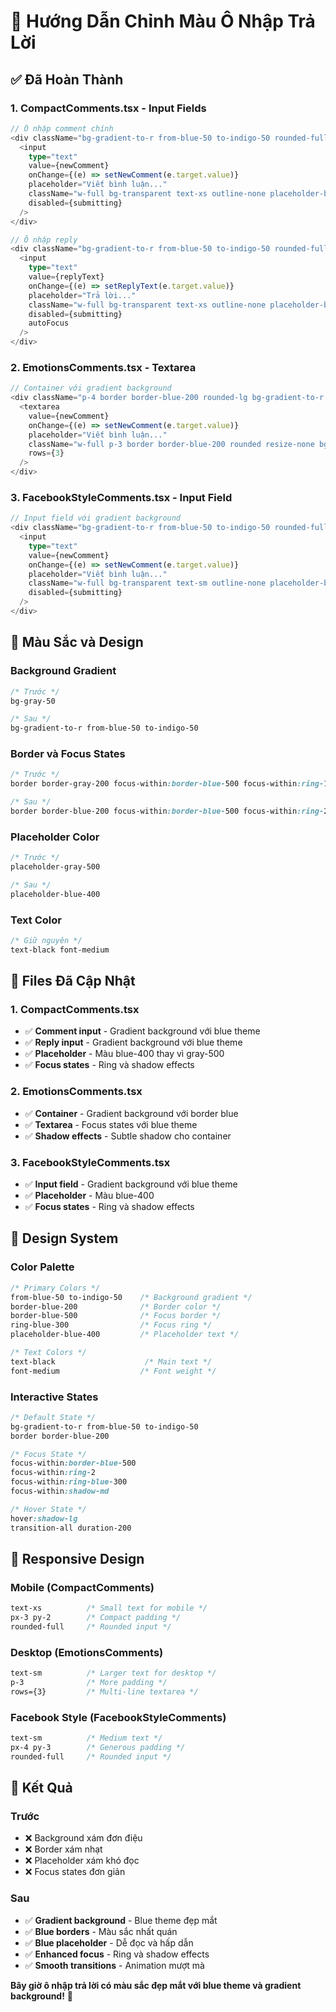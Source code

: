 # 🎨 Hướng Dẫn Chỉnh Màu Ô Nhập Trả Lời

## ✅ **Đã Hoàn Thành**

### **1. CompactComments.tsx - Input Fields**
```typescript
// Ô nhập comment chính
<div className="bg-gradient-to-r from-blue-50 to-indigo-50 rounded-full px-3 py-2 border border-blue-200 focus-within:border-blue-500 focus-within:ring-2 focus-within:ring-blue-300 focus-within:shadow-md transition-all duration-200">
  <input
    type="text"
    value={newComment}
    onChange={(e) => setNewComment(e.target.value)}
    placeholder="Viết bình luận..."
    className="w-full bg-transparent text-xs outline-none placeholder-blue-400 text-black font-medium"
    disabled={submitting}
  />
</div>

// Ô nhập reply
<div className="bg-gradient-to-r from-blue-50 to-indigo-50 rounded-full px-3 py-2 border border-blue-200 focus-within:border-blue-500 focus-within:ring-2 focus-within:ring-blue-300 focus-within:shadow-md transition-all duration-200">
  <input
    type="text"
    value={replyText}
    onChange={(e) => setReplyText(e.target.value)}
    placeholder="Trả lời..."
    className="w-full bg-transparent text-xs outline-none placeholder-blue-400 text-black font-medium"
    disabled={submitting}
    autoFocus
  />
</div>
```

### **2. EmotionsComments.tsx - Textarea**
```typescript
// Container với gradient background
<div className="p-4 border border-blue-200 rounded-lg bg-gradient-to-r from-blue-50 to-indigo-50 shadow-sm">
  <textarea
    value={newComment}
    onChange={(e) => setNewComment(e.target.value)}
    placeholder="Viết bình luận..."
    className="w-full p-3 border border-blue-200 rounded resize-none bg-white text-black font-medium focus:border-blue-500 focus:ring-2 focus:ring-blue-300 focus:outline-none transition-all duration-200"
    rows={3}
  />
</div>
```

### **3. FacebookStyleComments.tsx - Input Field**
```typescript
// Input field với gradient background
<div className="bg-gradient-to-r from-blue-50 to-indigo-50 rounded-full px-4 py-3 border border-blue-200 focus-within:border-blue-500 focus-within:ring-2 focus-within:ring-blue-300 focus-within:shadow-md transition-all duration-200">
  <input
    type="text"
    value={newComment}
    onChange={(e) => setNewComment(e.target.value)}
    placeholder="Viết bình luận..."
    className="w-full bg-transparent text-sm outline-none placeholder-blue-400 text-black font-medium"
    disabled={submitting}
  />
</div>
```

## 🎨 **Màu Sắc và Design**

### **Background Gradient**
```css
/* Trước */
bg-gray-50

/* Sau */
bg-gradient-to-r from-blue-50 to-indigo-50
```

### **Border và Focus States**
```css
/* Trước */
border border-gray-200 focus-within:border-blue-500 focus-within:ring-1 focus-within:ring-blue-200

/* Sau */
border border-blue-200 focus-within:border-blue-500 focus-within:ring-2 focus-within:ring-blue-300 focus-within:shadow-md
```

### **Placeholder Color**
```css
/* Trước */
placeholder-gray-500

/* Sau */
placeholder-blue-400
```

### **Text Color**
```css
/* Giữ nguyên */
text-black font-medium
```

## 🔧 **Files Đã Cập Nhật**

### **1. CompactComments.tsx**
- ✅ **Comment input** - Gradient background với blue theme
- ✅ **Reply input** - Gradient background với blue theme
- ✅ **Placeholder** - Màu blue-400 thay vì gray-500
- ✅ **Focus states** - Ring và shadow effects

### **2. EmotionsComments.tsx**
- ✅ **Container** - Gradient background với border blue
- ✅ **Textarea** - Focus states với blue theme
- ✅ **Shadow effects** - Subtle shadow cho container

### **3. FacebookStyleComments.tsx**
- ✅ **Input field** - Gradient background với blue theme
- ✅ **Placeholder** - Màu blue-400
- ✅ **Focus states** - Ring và shadow effects

## 🎯 **Design System**

### **Color Palette**
```css
/* Primary Colors */
from-blue-50 to-indigo-50    /* Background gradient */
border-blue-200              /* Border color */
border-blue-500              /* Focus border */
ring-blue-300                /* Focus ring */
placeholder-blue-400         /* Placeholder text */

/* Text Colors */
text-black                    /* Main text */
font-medium                  /* Font weight */
```

### **Interactive States**
```css
/* Default State */
bg-gradient-to-r from-blue-50 to-indigo-50
border border-blue-200

/* Focus State */
focus-within:border-blue-500
focus-within:ring-2
focus-within:ring-blue-300
focus-within:shadow-md

/* Hover State */
hover:shadow-lg
transition-all duration-200
```

## 📱 **Responsive Design**

### **Mobile (CompactComments)**
```css
text-xs          /* Small text for mobile */
px-3 py-2        /* Compact padding */
rounded-full     /* Rounded input */
```

### **Desktop (EmotionsComments)**
```css
text-sm          /* Larger text for desktop */
p-3              /* More padding */
rows={3}         /* Multi-line textarea */
```

### **Facebook Style (FacebookStyleComments)**
```css
text-sm          /* Medium text */
px-4 py-3        /* Generous padding */
rounded-full     /* Rounded input */
```

## 🎉 **Kết Quả**

### **Trước**
- ❌ Background xám đơn điệu
- ❌ Border xám nhạt
- ❌ Placeholder xám khó đọc
- ❌ Focus states đơn giản

### **Sau**
- ✅ **Gradient background** - Blue theme đẹp mắt
- ✅ **Blue borders** - Màu sắc nhất quán
- ✅ **Blue placeholder** - Dễ đọc và hấp dẫn
- ✅ **Enhanced focus** - Ring và shadow effects
- ✅ **Smooth transitions** - Animation mượt mà

**Bây giờ ô nhập trả lời có màu sắc đẹp mắt với blue theme và gradient background!** 🚀


